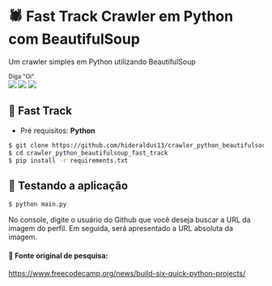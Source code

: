 # :spider: Fast Track Crawler em Python com BeautifulSoup

Um crawler simples em Python utilizando BeautifulSoup

<sub>Diga "Oi" <br> 
    [<img src = "https://img.shields.io/badge/github-black.svg?&style=for-the-badge&logo=github&logoColor=white">](https://github.com/hideraldus13)
    [<img src="https://img.shields.io/badge/linkedin-%230077B5.svg?&style=for-the-badge&logo=linkedin&logoColor=white" />](https://www.linkedin.com/in/hideraldoluis/) 
    [<img src = "https://img.shields.io/badge/instagram-%23E4405F.svg?&style=for-the-badge&logo=instagram&logoColor=white">](https://www.instagram.com/hideraldojunior/) 
</sub>

## :runner: Fast Track
* Pré requisitos: <b>Python</b>
```bash
$ git clone https://github.com/hideraldus13/crawler_python_beautifulsoup_fast_track.git
$ cd crawler_python_beautifulsoup_fast_track
$ pip install -r requirements.txt
```

## :candy: Testando a aplicação

```bash
$ python main.py
```

No console, digite o usuário do Github que você deseja buscar a URL da imagem do perfil. 
Em seguida, será apresentado a URL absoluta da imagem. 

#### :floppy_disk: Fonte original de pesquisa:
https://www.freecodecamp.org/news/build-six-quick-python-projects/
